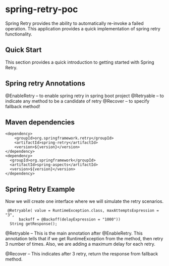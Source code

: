# spring-retry-poc
Spring Retry provides the ability to automatically re-invoke a failed operation. This application provides a quick implementation of spring retry functionality.

## Quick Start
This section provides a quick introduction to getting started with Spring Retry.

## Spring retry Annotations

@EnableRetry – to enable spring retry in spring boot project
@Retryable – to indicate any method to be a candidate of retry
@Recover – to specify fallback method!


## Maven dependencies

``` 
<dependency>
    <groupId>org.springframework.retry</groupId>
    <artifactId>spring-retry</artifactId>
    <version>${version}</version>
</dependency>
<dependency>
  <groupId>org.springframework</groupId>
  <artifactId>spring-aspects</artifactId>
  <version>${version}</version>
</dependency> 
```

## Spring Retry Example

Now we will create one interface where we will simulate the retry scenarios.
```
 @Retryable( value = RuntimeException.class, maxAttemptsExpression = "3",
      backoff = @Backoff(delayExpression = "1000"))
  String getResponse();
  ```
  
@Retryable – This is the main annotation after @EnableRetry. This annotation tells that if we get RuntimeException from the method, then retry 3 number of times. Also, we are adding a maximum delay for each retry.

@Recover – This indicates after 3 retry, return the response from fallback method.
  
  
